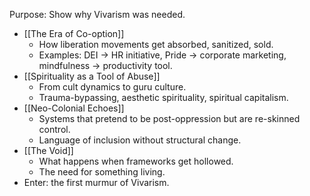 Purpose: Show why Vivarism was needed.
- [[The Era of Co-option]]
	- How liberation movements get absorbed, sanitized, sold.
	- Examples: DEI → HR initiative, Pride → corporate marketing, mindfulness → productivity tool.
- [[Spirituality as a Tool of Abuse]]
	- From cult dynamics to guru culture.
	- Trauma-bypassing, aesthetic spirituality, spiritual capitalism.
- [[Neo-Colonial Echoes]]
	- Systems that pretend to be post-oppression but are re-skinned control.
	- Language of inclusion without structural change.
- [[The Void]]
	- What happens when frameworks get hollowed.
	- The need for something living.
- Enter: the first murmur of Vivarism.
